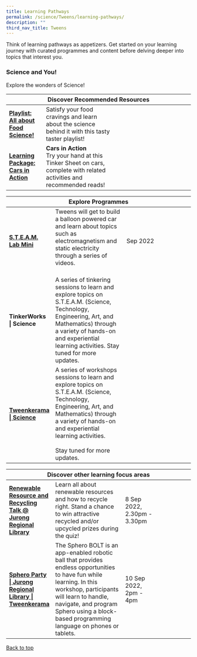 ```yaml
---
title: Learning Pathways
permalink: /science/Tweens/learning-pathways/
description: ""
third_nav_title: Tweens
---
```

Think of learning pathways as appetizers. Get started on your learning journey with curated programmes and content before delving deeper into topics that interest you.

<h3><b> Science and You! </b></h3>

Explore the wonders of Science! 
<div class="horizontal-scroll margin--bottom--lg">
  <table class="generic-table">
    <thead>
      <tr>
        <th class="is-uppercase has-weight-normal" colspan="4">Discover Recommended Resources</th>
      </tr>
    </thead>
    <tbody>
      <tr>
        <td style="width: 20%;"><a target="_blank" href="/science/tweens/content"><b>Playlist: All about Food Science!</b></a></td>
        <td style="width: 40%;"> Satisfy your food cravings and learn about the science behind it with this tasty taster playlist! </td>
        <td style="width: 20%;"> </td>
        <td style="width: 20%;"> </td>
      </tr>
      <tr>
        <td><a href="https://childrenandteens.nlb.gov.sg/images/unsorted/tweenkerama/CarInAction_Preview_FA.pdf"><b> Learning Package: Cars in Action </b></a></td>
        <td><b> Cars in Action </b><br> Try your hand at this Tinker Sheet on cars, complete with related activities and recommended reads! </td>
        <td></td>
        <td></td>
      </tr>
    </tbody>
  </table>
</div>

<div class="horizontal-scroll margin--bottom--lg">
  <table class="generic-table">
    <thead>
      <tr>
        <th class="is-uppercase has-weight-normal" colspan="4">Explore Programmes</th>
			</tr>
		</thead>
		<tbody>
			<tr>
				<td style="width: 20%;"><a href="https://childrenandteens.nlb.gov.sg/services/programmes/tweenkerama" target="_blank"><b> S.T.E.A.M. Lab Mini </b></a></td>
				<td style="width: 40%;">Tweens will get to build a balloon powered car and learn about topics such as electromagnetism and static electricity through a series of videos. <br><br>
</td>
				<td style="width: 20%;"> Sep 2022</td>
				<td style="width: 20%;"></td>
			</tr>
            <tr>
				<td style="width: 20%;"><b> TinkerWorks | Science </b></td>
				<td style="width: 40%;">A series of tinkering sessions to learn and explore topics on S.T.E.A.M. (Science, Technology, Engineering, Art, and Mathematics) through a variety of hands-on and experiential learning activities.
Stay tuned for more updates.</td>
				<td style="width: 20%;"></td>
				<td style="width: 20%;"></td>
			</tr>
			<tr>
				<td style="width: 20%;"><a href="https://childrenandteens.nlb.gov.sg/services/programmes/tweenkerama" target=_blank><b> Tweenkerama | Science </b></a></td>
				<td style="width: 40%;">A series of workshops sessions to learn and explore topics on S.T.E.A.M. (Science, Technology, Engineering, Art, and Mathematics) through a variety of hands-on and experiential learning activities. <br><br>
Stay tuned for more updates.</td>
				<td style="width: 20%;"></td>
				<td style="width: 20%;"></td>
			</tr>
		</tbody>
	</table>
	</div>

<div class="horizontal-scroll margin--bottom--lg">
  <table class="generic-table">
    <thead>
      <tr>
        <th class="is-uppercase has-weight-normal" colspan="4">Discover other learning focus areas</th>
      </tr>
    </thead>
		<tbody>
			<tr>
				<td style="width: 20%;"><a href="https://www.eventbrite.sg/e/renewable-resource-and-recycling-talk-jurong-regional-library-tickets-401074934927?aff=odcleoeventsincollection" target="_blank"><b> Renewable Resource and Recycling Talk @ Jurong Regional Library </b></a></td>
				<td style="width: 40%;">Learn all about renewable resources and how to recycle right. Stand a chance to win attractive recycled and/or upcycled prizes during the quiz!</td>
				<td style="width: 20%;">8 Sep 2022, 2.30pm - 3.30pm</td>
				<td style="width: 20%;"></td>
			</tr>
			<tr>
				<td style="width: 20%;"><a href="https://www.eventbrite.sg/e/sphero-party-jurong-regional-library-tweenkerama-tickets-400591037577?aff=odcleoeventsincollection" target="_blank"><b> Sphero Party | Jurong Regional Library | Tweenkerama </b></a></td>
				<td style="width: 40%;">The Sphero BOLT is an app-enabled robotic ball that provides endless opportunities to have fun while learning. In this workshop, participants will learn to handle, navigate, and program Sphero using a block-based programming language on phones or tablets.</td>
				<td style="width: 20%;">10 Sep 2022, 2pm - 4pm</td>
				<td style="width: 20%;"> </td>
			</tr>
    </tbody>
  </table>
</div>

<p class="has-text-right margin--top--xl"><a href="#main-content">Back to top</a></p>